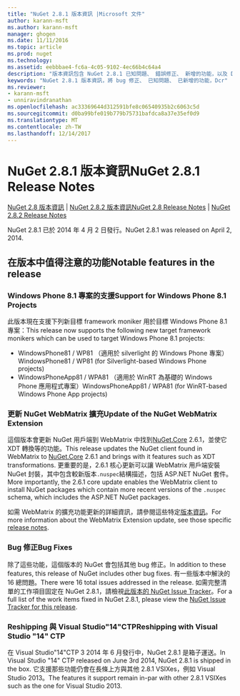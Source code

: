 ```yaml
---
title: "NuGet 2.8.1 版本資訊 |Microsoft 文件"
author: karann-msft
ms.author: karann-msft
manager: ghogen
ms.date: 11/11/2016
ms.topic: article
ms.prod: nuget
ms.technology: 
ms.assetid: eebbbae4-fc6a-4c05-9102-4ec66b4c64a4
description: "版本資訊包含 NuGet 2.8.1 已知問題、 錯誤修正、 新增的功能，以及 Dcr。"
keywords: "NuGet 2.8.1 版本資訊，將 bug 修正、 已知問題、 已新增的功能，Dcr"
ms.reviewer:
- karann-msft
- unniravindranathan
ms.openlocfilehash: ac33369644d312591bfe8c06540935b2c6063c5d
ms.sourcegitcommit: d0ba99bfe019b779b75731bafdca8a37e35ef0d9
ms.translationtype: MT
ms.contentlocale: zh-TW
ms.lasthandoff: 12/14/2017
---
```

# <a name="nuget-281-release-notes"></a><span data-ttu-id="0f2c1-104">NuGet 2.8.1 版本資訊</span><span class="sxs-lookup"><span data-stu-id="0f2c1-104">NuGet 2.8.1 Release Notes</span></span>

<span data-ttu-id="0f2c1-105">[NuGet 2.8 版本資訊](../release-notes/nuget-2.8.md) | [NuGet 2.8.2 版本資訊](../release-notes/nuget-2.8.2.md)</span><span class="sxs-lookup"><span data-stu-id="0f2c1-105">[NuGet 2.8 Release Notes](../release-notes/nuget-2.8.md) | [NuGet 2.8.2 Release Notes](../release-notes/nuget-2.8.2.md)</span></span>

<span data-ttu-id="0f2c1-106">NuGet 2.8.1 已於 2014 年 4 月 2 日發行。</span><span class="sxs-lookup"><span data-stu-id="0f2c1-106">NuGet 2.8.1 was released on April 2, 2014.</span></span>

## <a name="notable-features-in-the-release"></a><span data-ttu-id="0f2c1-107">在版本中值得注意的功能</span><span class="sxs-lookup"><span data-stu-id="0f2c1-107">Notable features in the release</span></span>

### <a name="support-for-windows-phone-81-projects"></a><span data-ttu-id="0f2c1-108">Windows Phone 8.1 專案的支援</span><span class="sxs-lookup"><span data-stu-id="0f2c1-108">Support for Windows Phone 8.1 Projects</span></span>
<span data-ttu-id="0f2c1-109">此版本現在支援下列新目標 framework moniker 用於目標 Windows Phone 8.1 專案：</span><span class="sxs-lookup"><span data-stu-id="0f2c1-109">This release now supports the following new target framework monikers which can be used to target Windows Phone 8.1 projects:</span></span>

* <span data-ttu-id="0f2c1-110">WindowsPhone81 / WP81 （適用於 silverlight 的 Windows Phone 專案）</span><span class="sxs-lookup"><span data-stu-id="0f2c1-110">WindowsPhone81 / WP81 (for Silverlight-based Windows Phone projects)</span></span>
* <span data-ttu-id="0f2c1-111">WindowsPhoneApp81 / WPA81 （適用於 WinRT 為基礎的 Windows Phone 應用程式專案）</span><span class="sxs-lookup"><span data-stu-id="0f2c1-111">WindowsPhoneApp81 / WPA81 (for WinRT-based Windows Phone App projects)</span></span>

### <a name="update-of-the-nuget-webmatrix-extension"></a><span data-ttu-id="0f2c1-112">更新 NuGet WebMatrix 擴充</span><span class="sxs-lookup"><span data-stu-id="0f2c1-112">Update of the NuGet WebMatrix Extension</span></span>
<span data-ttu-id="0f2c1-113">這個版本會更新 NuGet 用戶端到 WebMatrix 中找到[NuGet.Core](https://www.nuget.org/packages/Nuget.Core/2.6.1) 2.6.1，並使它 XDT 轉換等的功能。</span><span class="sxs-lookup"><span data-stu-id="0f2c1-113">This release updates the NuGet client found in WebMatrix to [NuGet.Core](https://www.nuget.org/packages/Nuget.Core/2.6.1) 2.6.1 and brings with it features such as XDT transformations.</span></span> <span data-ttu-id="0f2c1-114">更重要的是，2.6.1 核心更新可以讓 WebMatrix 用戶端安裝 NuGet 封裝，其中包含較新版本`.nuspec`結構描述，包括 ASP.NET NuGet 套件。</span><span class="sxs-lookup"><span data-stu-id="0f2c1-114">More importantly, the 2.6.1 core update enables the WebMatrix client to install NuGet packages which contain more recent versions of the `.nuspec` schema, which includes the ASP.NET NuGet packages.</span></span>

<span data-ttu-id="0f2c1-115">如需 WebMatrix 的擴充功能更新的詳細資訊，請參閱這些特定[版本資訊](../release-notes/nuget-2.6.1-for-WebMatrix.md)。</span><span class="sxs-lookup"><span data-stu-id="0f2c1-115">For more information about the WebMatrix Extension update, see those specific [release notes](../release-notes/nuget-2.6.1-for-WebMatrix.md).</span></span>

### <a name="bug-fixes"></a><span data-ttu-id="0f2c1-116">Bug 修正</span><span class="sxs-lookup"><span data-stu-id="0f2c1-116">Bug Fixes</span></span>
<span data-ttu-id="0f2c1-117">除了這些功能，這個版本的 NuGet 會包括其他 bug 修正。</span><span class="sxs-lookup"><span data-stu-id="0f2c1-117">In addition to these features, this release of NuGet includes other bug fixes.</span></span> <span data-ttu-id="0f2c1-118">有一些版本中解決的 16 總問題。</span><span class="sxs-lookup"><span data-stu-id="0f2c1-118">There were 16 total issues addressed in the release.</span></span> <span data-ttu-id="0f2c1-119">如需完整清單的工作項目固定在 NuGet 2.8.1，請檢視[此版本的 NuGet Issue Tracker](https://nuget.codeplex.com/workitem/list/advanced?keyword=&status=All&type=All&priority=All&release=NuGet%202.8.1&assignedTo=All&component=All&sortField=LastUpdatedDate&sortDirection=Descending&page=0&reasonClosed=All)。</span><span class="sxs-lookup"><span data-stu-id="0f2c1-119">For a full list of the work items fixed in NuGet 2.8.1, please view the [NuGet Issue Tracker for this release](https://nuget.codeplex.com/workitem/list/advanced?keyword=&status=All&type=All&priority=All&release=NuGet%202.8.1&assignedTo=All&component=All&sortField=LastUpdatedDate&sortDirection=Descending&page=0&reasonClosed=All).</span></span>

### <a name="reshipping-with-visual-studio-14-ctp"></a><span data-ttu-id="0f2c1-120">Reshipping 與 Visual Studio"14"CTP</span><span class="sxs-lookup"><span data-stu-id="0f2c1-120">Reshipping with Visual Studio "14" CTP</span></span>
<span data-ttu-id="0f2c1-121">在 Visual Studio"14"CTP 3 2014 年 6 月發行中，NuGet 2.8.1 是箱子運送。</span><span class="sxs-lookup"><span data-stu-id="0f2c1-121">In Visual Studio "14" CTP released on June 3rd 2014, NuGet 2.8.1 is shipped in the box.</span></span> <span data-ttu-id="0f2c1-122">它支援那些功能仍會在長條上方與其他 2.8.1 VSIXes，例如 Visual Studio 2013。</span><span class="sxs-lookup"><span data-stu-id="0f2c1-122">The features it support remain in-par with other 2.8.1 VSIXes such as the one for Visual Studio 2013.</span></span>
